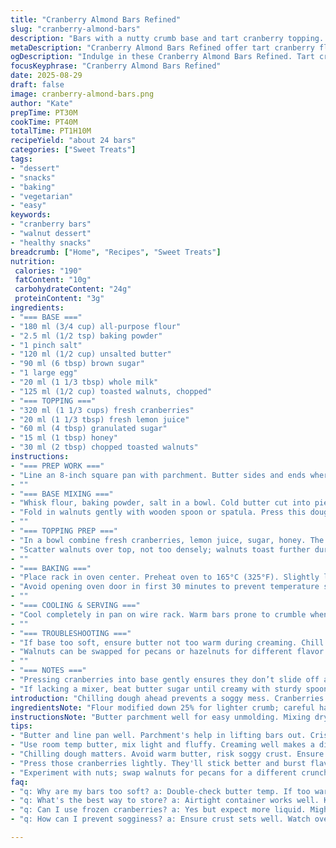 ```yaml
---
title: "Cranberry Almond Bars Refined" 
slug: "cranberry-almond-bars"
description: "Bars with a nutty crumb base and tart cranberry topping. Modified quantities with less sugar in the topping and flour swapped. Honey replaces part of the sugar, adding depth. Walnuts instead of almonds for texture variation. Pressed cranberry layer releases a hint of zesty tartness when baked. The base is chilled before baking to hold its shape, avoiding soggy crusts. Bake until amber edges and bubbly bubbling, not overcooked or wet in center. Cut neat bars once cool, stored at room temperature, absorb ambient moisture—expect slight softening over time. Visual cues and aromas guide doneness more than timers."
metaDescription: "Cranberry Almond Bars Refined offer tart cranberry flavor combined with nutty walnuts. A perfect snack, balancing sweet and tart beautifully."
ogDescription: "Indulge in these Cranberry Almond Bars Refined. Tart cranberries meet nutty walnuts for a stunning treat anytime. Enjoy the crunch and zest."
focusKeyphrase: "Cranberry Almond Bars Refined"
date: 2025-08-29
draft: false
image: cranberry-almond-bars.png
author: "Kate"
prepTime: PT30M
cookTime: PT40M
totalTime: PT1H10M
recipeYield: "about 24 bars"
categories: ["Sweet Treats"]
tags:
- "dessert"
- "snacks"
- "baking"
- "vegetarian"
- "easy"
keywords:
- "cranberry bars"
- "walnut dessert"
- "healthy snacks"
breadcrumb: ["Home", "Recipes", "Sweet Treats"]
nutrition: 
 calories: "190"
 fatContent: "10g"
 carbohydrateContent: "24g"
 proteinContent: "3g"
ingredients:
- "=== BASE ==="
- "180 ml (3/4 cup) all-purpose flour"
- "2.5 ml (1/2 tsp) baking powder"
- "1 pinch salt"
- "120 ml (1/2 cup) unsalted butter"
- "90 ml (6 tbsp) brown sugar"
- "1 large egg"
- "20 ml (1 1/3 tbsp) whole milk"
- "125 ml (1/2 cup) toasted walnuts, chopped"
- "=== TOPPING ==="
- "320 ml (1 1/3 cups) fresh cranberries"
- "20 ml (1 1/3 tbsp) fresh lemon juice"
- "60 ml (4 tbsp) granulated sugar"
- "15 ml (1 tbsp) honey"
- "30 ml (2 tbsp) chopped toasted walnuts"
instructions:
- "=== PREP WORK ==="
- "Line an 8-inch square pan with parchment. Butter sides and ends where parchment won’t reach. Don't skimp on butter; helps release and golden edges."
- ""
- "=== BASE MIXING ==="
- "Whisk flour, baking powder, salt in a bowl. Cold butter cut into pieces. Brown sugar creamed with butter until fluffy but not melting. Temperature matters here; room temp butter ready to work but not greasy. Beat in egg until smooth. Alternate adding dry mix and milk at low speed; don't overmix or base toughens."
- "Fold in walnuts gently with wooden spoon or spatula. Press this dough evenly into pan. Important to get consistent thickness. Refrigerate base 20 minutes minimum. This chilling step avoids a runny base later—firmer crust, cleaner cuts."
- ""
- "=== TOPPING PREP ==="
- "In a bowl combine fresh cranberries, lemon juice, sugar, honey. The sugar/honey combo tones down cranberry tartness, honey adds subtle floral undertones. Stir and crush a handful of cranberries with back of spoon to release juices. Spoon mixture atop chilled base, pressing cranberries slightly into dough for adhesion."
- "Scatter walnuts over top, not too densely; walnuts toast further during baking for crunch and aroma."
- ""
- "=== BAKING ==="
- "Place rack in oven center. Preheat oven to 165°C (325°F). Slightly lower than standard to allow even cooking through without burning edges. Bake 40 to 45 minutes; watch for bubbling cranberry juices at edges, golden rim forming around bars, center set but with slight jiggle—the bars firm up on cooling."
- "Avoid opening oven door in first 30 minutes to prevent temperature shocks."
- ""
- "=== COOLING & SERVING ==="
- "Cool completely in pan on wire rack. Warm bars prone to crumble when cutting. Once cool, lift parchment to remove bars from pan. Cut bars about 5 cm by 2.5 cm (2 x 1 inches). Store at room temperature in airtight container. They soften slightly with time, the crumb and fruit infuse into one."
- ""
- "=== TROUBLESHOOTING ==="
- "If base too soft, ensure butter not too warm during creaming. Chill dough longer next time, even flash freeze 10 minutes. Cranberry layer can release excess juice if cranberries very juicy—strain some liquid or add cornstarch pinch next batch for thicker topping."
- "Walnuts can be swapped for pecans or hazelnuts for different flavor profile. Use maple syrup instead of honey for another sweet note. Milk can be replaced with oat or almond milk; adapt accordingly, batter should be spreadable but firm."
- ""
- "=== NOTES ==="
- "Pressing cranberries into base gently ensures they don’t slide off after baking. Watch color changes; golden brown edges, crisply set topping—they tell more than clock. Cut bars fully cooled to get clean edges; warm bars crumble and stick."
- "If lacking a mixer, beat butter sugar until creamy with sturdy spoon or whisk, takes longer but doable. Use a serrated knife for cutting bars without squashing."
introduction: "Chilling dough ahead prevents a soggy mess. Cranberries bring tart juiciness, balanced by honey and nutty walnuts. The goal? A base firm enough to cut, topping softly bursting with fruit flavor. Cream butter and sugar right; don't overbeat egg once added or risk cracking crust. Toast nuts for aroma and texture contrast, grabbing background notes. Finger test dough consistency before baking—too sticky, longer chill. Bubbles around edges mean juices caramelized, bar edges golden, often more reliable indicators than timer. Cooling bars intact changes texture; resist slicing hot. Eligible for room storage but no humid air—they soften fast. A tiny cornstarch bit in topping kills watering issues in rainier seasons. Replace walnuts with pecans or macadamias but stay consistent in chop size for even bake."
ingredientsNote: "Flour modified down 25% for lighter crumb; careful handling preserves structure. Baking powder ensures lift without toughness. Butter at room temp but firm avoids greasy base. Brown sugar reduced in base, partially replaced by honey in topping; adds moisture and complex sweetness, also keeps bars tender. Milk quantity lowered slightly, aids dough binding without sogginess. Swap almonds for walnuts—not just taste, texture differs. Toast nuts dry in skillet until fragrant but not burnt—that's crucial for aroma. Fresh cranberries preferred for tartness and juiciness; frozen can substitute but expect more liquid release. Lemon juice brightens berry flavor, essential for balance. Sugar in topping lessened to control cranberry sharpness, ensuring you get tart-sweet harmony. Honey adds depth compared to all granulated. Can adapt milk type—nut or oat milks work but watch final dough texture."
instructionsNote: "Butter parchment well for easy unmolding. Mixing dry ingredients separately prevents uneven leavening pockets. Creaming butter and sugar traps air, vital for tender crumb; don’t rush. When adding egg, slow speed avoids curdling. Alternating dry and wet ingredients limits gluten formation; overmixing equals chewy, dense result. Gently folding nuts preserves structure. Chilling base gives time for butter to firm, improving dough stability in oven—skip, risk spreading and tough bars. Cranberry mix: crush some berries to release juices, distributing flavor, but don’t pulverize, keeps texture contrast. Press topping to adhere, prevents sliding on slicing. Baking low and slow 165°C avoids burnt edges with raw centers. Watch visual cues, not just time: bubbling edge juices and golden edges signal done. Let bars cool fully; warm bars crumble. Use sharp serrated knife, sawing gently to cut clean bars. Store in airtight container at room temp; refrigeration causes toughness, moisture changes texture. Pantry storage short term only; stale bars benefit from warming before serving."
tips:
- "Butter and line pan well. Parchment's help in lifting bars out. Crisp edges crucial; golden at the bottom indicates readiness. Chill before baking; control moisture."
- "Use room temp butter, mix light and fluffy. Creaming well makes a difference. Watch for browning on edges; it signals you're close. Don't rush the mixing."
- "Chilling dough matters. Avoid warm butter, risk soggy crust. Ensure even spreading; cook times vary, often better visual cues than a timer. Check edges."
- "Press those cranberries lightly. They'll stick better and burst flavor; do it without crushing. Release juices, don't pulverize. Texture contrast key."
- "Experiment with nuts; swap walnuts for pecans for a different crunch. Honey adds depth; try maple syrup if you want unique sweetness. Adjust milk types."
faq:
- "q: Why are my bars too soft? a: Double-check butter temp. If too warm, it affects texture. Chill dough longer next time, 15 more minutes can help."
- "q: What's the best way to store? a: Airtight container works well. Keep at room temperature; no humidity or they'll soften quickly. Consider refrigerating for longer shelf life."
- "q: Can I use frozen cranberries? a: Yes but expect more liquid. Might need to drain or adjust cooking times. Fresh preferred for tartness, texture."
- "q: How can I prevent sogginess? a: Ensure crust sets well. Watch oven temp; lower temps help avoid raw centers. Use parchment; release is easier."

---
```

